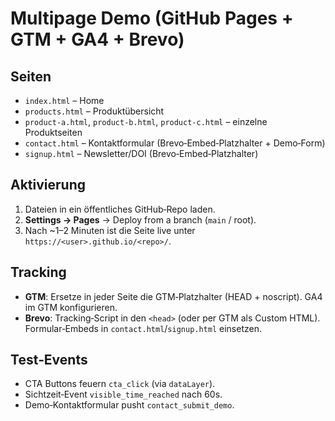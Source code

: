 # Multipage Demo (GitHub Pages + GTM + GA4 + Brevo)

## Seiten
- `index.html` – Home
- `products.html` – Produktübersicht
- `product-a.html`, `product-b.html`, `product-c.html` – einzelne Produktseiten
- `contact.html` – Kontaktformular (Brevo‑Embed‑Platzhalter + Demo‑Form)
- `signup.html` – Newsletter/DOI (Brevo‑Embed‑Platzhalter)

## Aktivierung
1) Dateien in ein öffentliches GitHub‑Repo laden.
2) **Settings → Pages** → Deploy from a branch (`main` / root).
3) Nach ~1–2 Minuten ist die Seite live unter `https://<user>.github.io/<repo>/`.

## Tracking
- **GTM**: Ersetze in jeder Seite die GTM‑Platzhalter (HEAD + noscript). GA4 im GTM konfigurieren.
- **Brevo**: Tracking‑Script in den `<head>` (oder per GTM als Custom HTML). Formular‑Embeds in `contact.html`/`signup.html` einsetzen.

## Test‑Events
- CTA Buttons feuern `cta_click` (via `dataLayer`).
- Sichtzeit‑Event `visible_time_reached` nach 60s.
- Demo‑Kontaktformular pusht `contact_submit_demo`.
